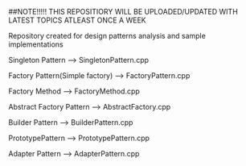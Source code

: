##NOTE!!!!!
THIS REPOSITIORY WILL BE UPLOADED/UPDATED WITH LATEST TOPICS ATLEAST ONCE A WEEK


Repository created for design patterns analysis and sample implementations

Singleton Pattern               --> SingletonPattern.cpp

Factory Pattern(Simple factory) --> FactoryPattern.cpp

Factory Method                  --> FactoryMethod.cpp

Abstract Factory Pattern        --> AbstractFactory.cpp

Builder Pattern                 --> BuilderPattern.cpp

PrototypePattern                --> PrototypePattern.cpp

Adapter Pattern                 --> AdapterPattern.cpp

